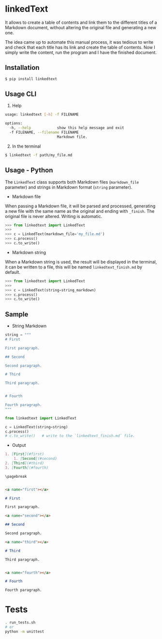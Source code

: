 # linkedText

It allows to create a table of contents and link them to the different titles of a Markdown document, without altering the original file and generating a new one.

The idea came up to automate this manual process, it was tedious to write and check that each title has its link and create the table of contents. Now I simply write the content, run the program and I have the finished document.


## Installation

```bash
$ pip install linkedtext
```

## Usage CLI

1. Help

```bash
usage: linkedtext [-h] -f FILENAME

options:
  -h, --help            show this help message and exit
  -f FILENAME, --filename FILENAME
                        Markdown file.
```

2. In the terminal

```bash
$ linkedtext -f path/my_file.md
```


## Usage - Python

The `LinkedText` class supports both Markdown files (`markdown_file` parameter) and strings in Markdown format (`string` parameter).


* Markdown file

When passing a Markdown file, it will be parsed and processed, generating a new file with the same name as the original and ending with `_finish`. The original file is never altered. Writing is automatic.

```python
>>> from linkedtext import LinkedText
>>>
>>> c = LinkedText(markdown_file='my_file.md')
>>> c.process()
>>> c.to_write()
```


* Markdown string

When a Markdown string is used, the result will be displayed in the terminal, it can be written to a file, this will be named `linkedtext_finish.md` by default.


```python
>>> from linkedtext import LinkedText
>>>
>>> c = LinkedText(string=string_markdown)
>>> c.process()
>>> c.to_write()
```


## Sample

* String Markdown

```python
string = """
# First

First paragraph.

## Second

Second paragraph.

# Third

Third paragraph.


# Fourth

Fourth paragraph.
"""

from linkedtext import LinkedText

c = LinkedText(string=string)
c.process()
# c.to_write()   # write to the `linkedtext_finish.md` file.
```

* Output

```markdown
1. [First](#first)
    1. [Second](#second)
2. [Third](#third)
3. [Fourth](#fourth)

\pagebreak


<a name="first"></a>

# First

First paragraph.

<a name="second"></a>

## Second

Second paragraph.

<a name="third"></a>

# Third

Third paragraph.


<a name="fourth"></a>

# Fourth

Fourth paragraph.

```


# Tests

```bash
. run_tests.sh
# or
python -m unittest
```
